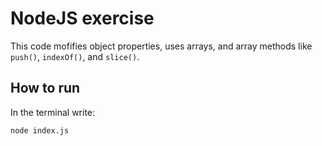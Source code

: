 # NodeJS exercise
This code mofifies object properties, uses arrays, and array methods like `push()`, `indexOf()`, and `slice()`.

## How to run
In the terminal write:
```
node index.js
```